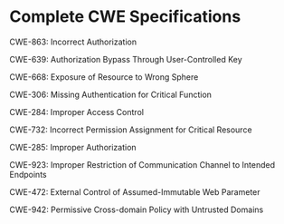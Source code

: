 

# Complete CWE Specifications

CWE-863: Incorrect Authorization

CWE-639: Authorization Bypass Through User-Controlled Key

CWE-668: Exposure of Resource to Wrong Sphere

CWE-306: Missing Authentication for Critical Function

CWE-284: Improper Access Control

CWE-732: Incorrect Permission Assignment for Critical Resource

CWE-285: Improper Authorization

CWE-923: Improper Restriction of Communication Channel to Intended Endpoints

CWE-472: External Control of Assumed-Immutable Web Parameter

CWE-942: Permissive Cross-domain Policy with Untrusted Domains